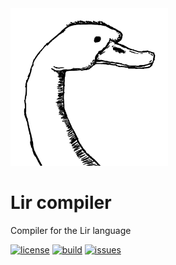 <img src="./docs/logo.png" width=50%>

# Lir compiler
Compiler for the Lir language

[![license](https://img.shields.io/github/license/lir-lang/lir.svg?style=flat-square)](./LICENSE)
[![build](https://img.shields.io/travis/lir-lang/lir.svg?style=flat-square)](https://travis-ci.org/lir-lang/lir)
[![issues](https://img.shields.io/github/issues/lir-lang/lir.svg?style=flat-square)](https://github.com/lir-lang/lir/issues)
